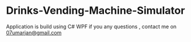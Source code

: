 # Drinks-Vending-Machine-Simulator

Application is build using C# WPF
if you any questions , contact me on 07umarjan@gmail.com 
